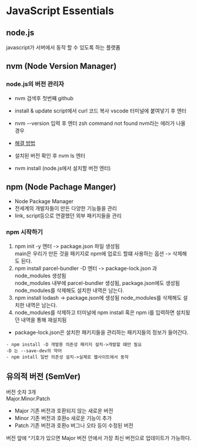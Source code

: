 # JavaScript Essentials

## node.js

javascript가 서버에서 동작 할 수 있도록 하는 플랫폼

## nvm (Node Version Manager)

### node.js의 버전 관리자

- nvm 검색후 첫번쨰 github
- install & update script에서 curl 코드 복사 vscode 터미널에 붙여넣기 후 엔터
- nvm --version 입력 후 엔터
zsh command not found nvm라는 에러가 나올 경우
- [해결 방법](https://velog.io/@energyy044/Reactzsh-command-not-found-nvm)

- 설치된 버전 확인 후 nvm ls 엔터
- nvm install (node.js에서 설치할 버전 엔터)

## npm (Node Pachage Manger)

- Node Package Manager
- 전세계의 개발자들이 만든 다양한 기능들을 관리
- link, script등으로 연결했던 외부 패키지들을 관리

### npm 시작하기

1. npm init -y 엔터 -> package.json 파일 생성됨  
main은 우리가 만든 것을 패키지로 npm에 업로드 할떄 사용하는 옵션 -> 삭제해도 된다.
2. npm install parcel-bundler -D 엔터 -> package-lock.json 과 node_modules 생성됨  
node_modules 내부에 parcel-bundler 생성됨, package.json에도 생성됨    
node_modules를 삭제해도 설치한 내역은 남는다.
3. npm install lodash -> package.json에 생성됨
node_modules를 삭제해도 설치한 내역은 남는다.
4. node_modules를 삭제하고 터미널에 npm install 혹은 npm i를 입력하면 설치됬던 내역을 통해 재설치됨

- package-lock.json은 설치한 패키지들을 관리하는 패키지들의 정보가 들어간다.

```
- npm install -D 개발용 의존성 패키지 설치->개발할 떄만 필요  
-D 는 --save-dev의 약어
- npm intall 일반 의존성 설치->실제로 웹사이트에서 동작
```

## 유의적 버전 (SemVer)

버전 숫자 3개  
Major.Minor.Patch  

- Major 기존 버전과 호환되지 않는 새로운 버전
- Minor 기존 버전과 호환o 새로운 기능이 추가
- Patch 기존 버전과 호환o 버그나 오타 등이 수정된 버전

버전 앞에 ^기호가 있으면 Major 버전 안에서 가장 최신 버전으로 업데이트가 가능하다.